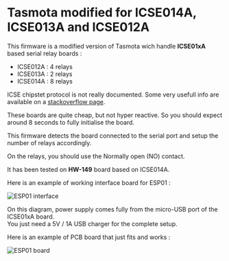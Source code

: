 Tasmota modified for ICSE014A, ICSE013A and ICSE012A
=============

This firmware is a modified version of Tasmota wich handle **ICSE01xA** based serial relay boards :
  * ICSE012A : 4 relays
  * ICSE013A : 2 relays
  * ICSE014A : 8 relays

ICSE chipstet protocol is not really documented. Some very usefull info are available on a [stackoverflow page](https://stackoverflow.com/questions/26913755/need-help-understading-sending-bytes-to-serial-port).

These boards are quite cheap, but not hyper reactive. So you should expect around 8 seconds to fully initialise the board.

This firmware detects the board connected to the serial port and setup the number of relays accordingly.

On the relays, you should use the Normally open (NO) contact.

It has been tested on **HW-149** board based on ICSE014A.

Here is an example of working interface board for ESP01 :

![ESP01 interface](https://raw.githubusercontent.com/NicolasBernaerts/tasmota/master/icse/tasmota-icse-diagram.png)

On this diagram, power supply comes fully from the micro-USB port of the ICSE01xA board. \
You just need a 5V / 1A USB charger for the complete setup.

Here is an example of PCB board that just fits and works :

![ESP01 board](https://raw.githubusercontent.com/NicolasBernaerts/tasmota/master/icse/tasmota-icse-pcb.png)
